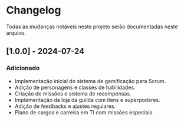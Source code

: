 # Changelog

Todas as mudanças notáveis neste projeto serão documentadas neste arquivo.

## [1.0.0] - 2024-07-24

### Adicionado

- Implementação inicial do sistema de gamificação para Scrum.
- Adição de personagens e classes de habilidades.
- Criação de missões e sistema de recompensas.
- Implementação da loja da guilda com itens e superpoderes.
- Adição de feedbacks e ajustes regulares.
- Plano de cargos e carreira em TI com missões especiais.
